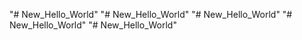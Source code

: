 "# New_Hello_World" 
"# New_Hello_World" 
"# New_Hello_World" 
"# New_Hello_World" 
"# New_Hello_World" 

